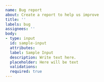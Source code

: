 ```yaml
---
name: Bug report
about: Create a report to help us improve
title: ''
labels: bug
assignees: ''
body:
- type: input
  id: sample-input
  attributes:
  label: Sample Input
  description: Write text here.
  placeholder: Here will be text
  validations:
  required: true
---
```



